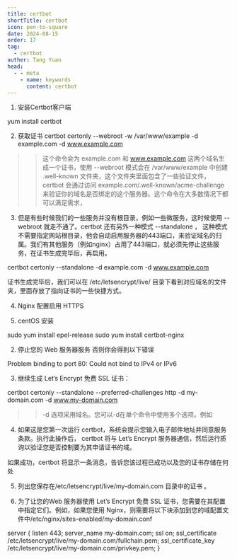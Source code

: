 ```yaml
---
title: certbot
shortTitle: certbot
icon: pen-to-square
date: 2024-08-15
order: 17
tag: 
  - certbot
auther: Tang Yuan
head:
  - - meta
    - name: keywords
      content: certbot
---
```


1. 安装Certbot客户端

yum install certbot

2. 获取证书
certbot certonly --webroot -w /var/www/example -d example.com -d www.example.com

>> 这个命令会为 example.com 和 www.example.com 这两个域名生成一个证书，使用 --webroot 模式会在 /var/www/example 中创建 .well-known 文件夹，这个文件夹里面包含了一些验证文件，certbot 会通过访问 example.com/.well-known/acme-challenge 来验证你的域名是否绑定的这个服务器。这个命令在大多数情况下都可以满足需求，

3. 但是有些时候我们的一些服务并没有根目录，例如一些微服务，这时候使用 --webroot 就走不通了。certbot 还有另外一种模式 --standalone ， 这种模式不需要指定网站根目录，他会自动启用服务器的443端口，来验证域名的归属。我们有其他服务（例如nginx）占用了443端口，就必须先停止这些服务，在证书生成完毕后，再启用。

certbot certonly --standalone -d example.com -d www.example.com

证书生成完毕后，我们可以在 /etc/letsencrypt/live/ 目录下看到对应域名的文件夹，里面存放了指向证书的一些快捷方式。

4. Nginx 配置启用 HTTPS






1. centOS 安装

sudo yum install epel-release
sudo yum install certbot-nginx

2. 停止您的 Web 服务器服务 否则你会得到以下错误

Problem binding to port 80: Could not bind to IPv4 or IPv6

3. 继续生成 Let’s Encrypt 免费 SSL 证书：

certbot certonly --standalone --preferred-challenges http -d my-domain.com -d www.my-domain.com

>> -d 选项采用域名。您可以-d在单个命令中使用多个选项。例如

4. 如果这是您第一次运行 certbot，系统会提示您输入电子邮件地址并同意服务条款。执行此操作后， certbot 将与 Let’s Encrypt 服务器通信，然后运行质询以验证您是否控制要为其申请证书的域。

如果成功，certbot 将显示一条消息，告诉您该过程已成功以及您的证书存储在何处

5. 列出您保存在/etc/letsencrypt/live/my-domain.com 目录中的证书 。

6. 为了让您的Web 服务器使用 Let’s Encrypt 免费 SSL 证书，您需要在其配置中指定它们。例如，如果您使用 Nginx，则需要将以下块添加到您的域配置文件中/etc/nginx/sites-enabled/my-domain.conf

server {
    listen 443;
    server_name my-domain.com;
    ssl on;
    ssl_certificate /etc/letsencrypt/live/my-domain.com/fullchain.pem;
    ssl_certificate_key /etc/letsencrypt/live/my-domain.com/privkey.pem;
}